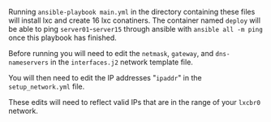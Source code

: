 Running `ansible-playbook main.yml` in the directory containing these files will 
install lxc and create 16 lxc conatiners. The container named `deploy` will be 
able to ping `server01`-`server15` through ansible with `ansible all -m ping` once 
this playbook has finished.

Before running you will need to edit the `netmask`, `gateway`, and `dns-nameservers`
in the `interfaces.j2` network template file.

You will then need to edit the IP addresses "`ipaddr`" in the `setup_network.yml` 
file.

These edits will need to reflect valid IPs that are in the range of your `lxcbr0` 
network.
